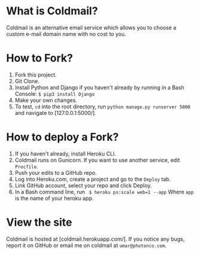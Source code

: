 # What is Coldmail?
Coldmail is an alternative email service which allows you to choose a custom e-mail domain name with no cost to you.
# How to Fork?
1. Fork this project.
2. Git Clone.
3. Install Python and Django if you haven't already by running in a Bash Console:
    `$ pip3 install Django`
4. Make your own changes.
5. To test, `cd` into the root directory, run
    `python manage.py runserver 5000`
and navigate to [127.0.0.1:5000/].
# How to deploy a Fork?
1. If you haven't already, install Heroku CLI.
2. Coldmail runs on Gunicorn. If you want to use another service, edit `Procfile`.
3. Push your edits to a GitHub repo.
4. Log into Heroku.com, create a project and go to the `Deploy` tab.
5. Link GitHub account, select your repo and click Deploy.
6. In a Bash command line, run
   ` $ heroku ps:scale web=1 --app`
Where `app` is the name of your heroku app.
# View the site
Coldmail is hosted at [coldmail.herokuapp.com/].
If you notice any bugs, report it on GitHub or email me on coldmail at `umar@photonco.com`.
